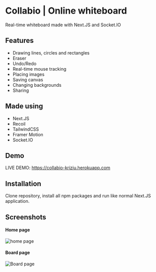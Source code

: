 # Collabio | Online whiteboard

Real-time whiteboard made with Next.JS and Socket.IO
## Features

- Drawing lines, circles and rectangles
- Eraser
- Undo/Redo
- Real-time mouse tracking
- Placing images
- Saving canvas
- Changing backgrounds
- Sharing
## Made using
- Next.JS
- Recoil
- TailwindCSS
- Framer Motion
- Socket.IO
## Demo

LIVE DEMO: https://collabio-kriziu.herokuapp.com


## Installation
Clone repository, install all npm packages and run like normal Next.JS application.
## Screenshots

#### Home page
![home page](https://i.imgur.com/00CZlrR.png)

#### Board page
![Board page](https://i.imgur.com/0v4Y8XP.png)
